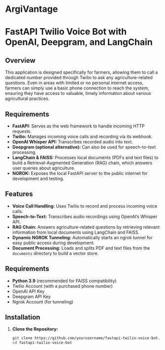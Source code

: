# ArgiVantage
# FastAPI Twilio Voice Bot with OpenAI, Deepgram, and LangChain

## Overview

This application is designed specifically for farmers, allowing them to call a dedicated number provided through Twilio to ask any agriculture-related questions. Even in areas with limited or no personal internet access, farmers can simply use a basic phone connection to reach the system, ensuring they have access to valuable, timely information about various agricultural practices.

## Requirements

- **FastAPI:** Serves as the web framework to handle incoming HTTP requests.
- **Twilio:** Manages incoming voice calls and recording via its webhook.
- **OpenAI Whisper API:** Transcribes recorded audio into text.
- **Deepgram (optional alternative):** Can also be used for speech-to-text processing.
- **LangChain & FAISS:** Processes local documents (PDFs and text files) to build a Retrieval-Augmented Generation (RAG) chain, which answers user queries about agriculture.
- **NGROK:** Exposes the local FastAPI server to the public internet for development and testing.

## Features

- **Voice Call Handling:** Uses Twilio to record and process incoming voice calls.
- **Speech-to-Text:** Transcribes audio recordings using OpenAI’s Whisper API.
- **RAG Chain:** Answers agriculture-related questions by retrieving relevant information from local documents using LangChain and FAISS.
- **Dynamic NGROK Tunneling:** Automatically starts an ngrok tunnel for easy public access during development.
- **Document Processing:** Loads and splits PDF and text files from the `documents` directory to build a vector store.

## Requirements

- **Python 3.9** (recommended for FAISS compatibility)
- Twilio Account (with a purchased phone number)
- OpenAI API Key
- Deepgram API Key
- Ngrok Account (for tunneling)

## Installation

1. **Clone the Repository:**

   ```bash
   git clone https://github.com/yourusername/fastapi-twilio-voice-bot.git
   cd fastapi-twilio-voice-bot
